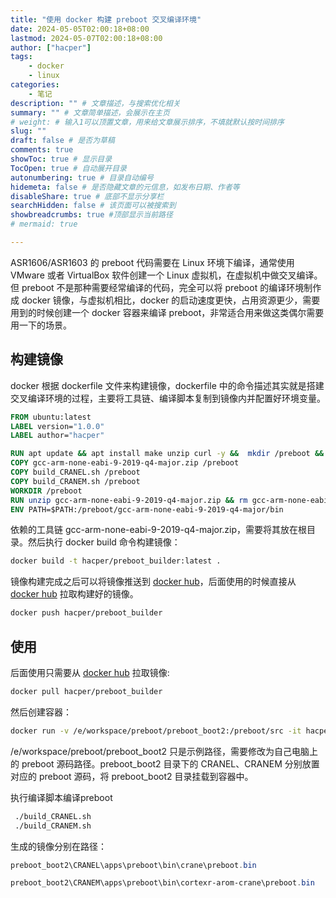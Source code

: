 ```yaml
---
title: "使用 docker 构建 preboot 交叉编译环境"
date: 2024-05-05T02:00:18+08:00
lastmod: 2024-05-07T02:00:18+08:00
author: ["hacper"]
tags:
    - docker
    - linux
categories:
    - 笔记
description: "" # 文章描述，与搜索优化相关
summary: "" # 文章简单描述，会展示在主页
# weight: # 输入1可以顶置文章，用来给文章展示排序，不填就默认按时间排序
slug: ""
draft: false # 是否为草稿
comments: true
showToc: true # 显示目录
TocOpen: true # 自动展开目录
autonumbering: true # 目录自动编号
hidemeta: false # 是否隐藏文章的元信息，如发布日期、作者等
disableShare: true # 底部不显示分享栏
searchHidden: false # 该页面可以被搜索到
showbreadcrumbs: true #顶部显示当前路径
# mermaid: true

---
```


ASR1606/ASR1603 的 preboot 代码需要在 Linux 环境下编译，通常使用 VMware 或者 VirtualBox 软件创建一个 Linux 虚拟机，在虚拟机中做交叉编译。但 preboot 不是那种需要经常编译的代码，完全可以将 preboot 的编译环境制作成 docker 镜像，与虚拟机相比，docker 的启动速度更快，占用资源更少，需要用到的时候创建一个 docker 容器来编译 preboot，非常适合用来做这类偶尔需要用一下的场景。



## 构建镜像

docker 根据 dockerfile 文件来构建镜像，dockerfile 中的命令描述其实就是搭建交叉编译环境的过程，主要将工具链、编译脚本复制到镜像内并配置好环境变量。

```dockerfile
FROM ubuntu:latest
LABEL version="1.0.0"
LABEL author="hacper"

RUN apt update && apt install make unzip curl -y &&  mkdir /preboot && mkdir /preboot/src
COPY gcc-arm-none-eabi-9-2019-q4-major.zip /preboot
COPY build_CRANEL.sh /preboot
COPY build_CRANEM.sh /preboot
WORKDIR /preboot
RUN unzip gcc-arm-none-eabi-9-2019-q4-major.zip && rm gcc-arm-none-eabi-9-2019-q4-major.zip
ENV PATH=$PATH:/preboot/gcc-arm-none-eabi-9-2019-q4-major/bin
```

依赖的工具链 gcc-arm-none-eabi-9-2019-q4-major.zip，需要将其放在根目录。然后执行 docker build 命令构建镜像：

```bash
docker build -t hacper/preboot_builder:latest .
```

镜像构建完成之后可以将镜像推送到 [docker hub](https://hub.docker.com/)，后面使用的时候直接从  [docker hub](https://hub.docker.com/) 拉取构建好的镜像。

```bash
docker push hacper/preboot_builder
```

## 使用

后面使用只需要从  [docker hub](https://hub.docker.com/) 拉取镜像:

```bash
docker pull hacper/preboot_builder
```

然后创建容器：

```bash
docker run -v /e/workspace/preboot/preboot_boot2:/preboot/src -it hacper/preboot_builder
```

/e/workspace/preboot/preboot_boot2 只是示例路径，需要修改为自己电脑上的 preboot 源码路径。preboot_boot2 目录下的 CRANEL、CRANEM 分别放置对应的 preboot 源码，将 preboot_boot2 目录挂载到容器中。

执行编译脚本编译preboot

```bash
 ./build_CRANEL.sh
 ./build_CRANEM.sh
```

生成的镜像分别在路径：

```powershell
preboot_boot2\CRANEL\apps\preboot\bin\crane\preboot.bin

preboot_boot2\CRANEM\apps\preboot\bin\cortexr-arom-crane\preboot.bin
```

